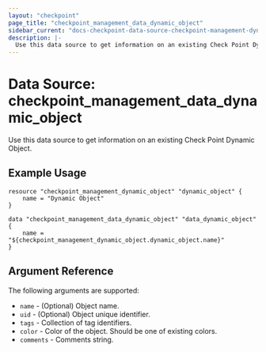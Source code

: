 ```yaml
---
layout: "checkpoint"
page_title: "checkpoint_management_data_dynamic_object"
sidebar_current: "docs-checkpoint-data-source-checkpoint-management-dynamic-object"
description: |-
  Use this data source to get information on an existing Check Point Dynamic Object.
---
```


# Data Source: checkpoint_management_data_dynamic_object

Use this data source to get information on an existing Check Point Dynamic Object.

## Example Usage


```hcl
resource "checkpoint_management_dynamic_object" "dynamic_object" {
    name = "Dynamic Object"
}

data "checkpoint_management_data_dynamic_object" "data_dynamic_object" {
    name = "${checkpoint_management_dynamic_object.dynamic_object.name}"
}
```

## Argument Reference

The following arguments are supported:

* `name` - (Optional) Object name.
* `uid` - (Optional) Object unique identifier.  
* `tags` - Collection of tag identifiers.
* `color` - Color of the object. Should be one of existing colors. 
* `comments` - Comments string. 
